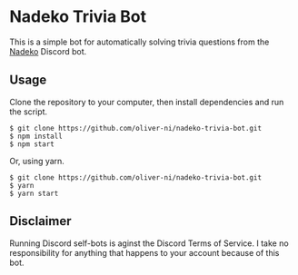 # Nadeko Trivia Bot

This is a simple bot for automatically solving trivia questions from the [Nadeko](https://nadekobot.me/) Discord bot.

## Usage

Clone the repository to your computer, then install dependencies and run the script.

    $ git clone https://github.com/oliver-ni/nadeko-trivia-bot.git
    $ npm install
    $ npm start

Or, using yarn.

    $ git clone https://github.com/oliver-ni/nadeko-trivia-bot.git
    $ yarn
    $ yarn start


## Disclaimer

Running Discord self-bots is aginst the Discord Terms of Service. I take no responsibility for anything that happens to your account because of this bot.